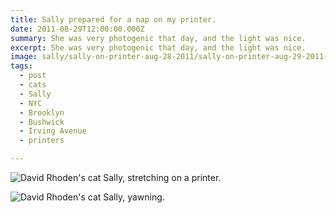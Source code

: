 ```yaml
---
title: Sally prepared for a nap on my printer.
date: 2011-08-29T12:00:00.000Z
summary: She was very photogenic that day, and the light was nice.
excerpt: She was very photogenic that day, and the light was nice.
image: sally/sally-on-printer-aug-28-2011/sally-on-printer-aug-29-2011-on-printer.jpg
tags:
  - post 
  - cats
  - Sally
  - NYC
  - Brooklyn
  - Bushwick
  - Irving Avenue
  - printers

---
```


![David Rhoden's cat Sally, stretching on a printer.](/static/img/sally/sally-on-printer-aug-28-2011/sally-on-printer-aug-29-2011-on-printer.jpg)

![David Rhoden's cat Sally, yawning.](/static/img/sally/sally-on-printer-aug-28-2011/sally-on-printer-aug-29-2011-yawns.jpg)
